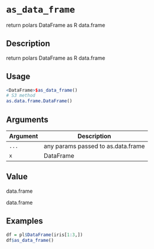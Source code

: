 # `as_data_frame`

return polars DataFrame as R data.frame

## Description

return polars DataFrame as R data.frame

## Usage

```r
<DataFrame>$as_data_frame()
# S3 method
as.data.frame.DataFrame()
```

## Arguments

| Argument | Description                        | 
| -------- | ---------------------------------- |
| `...`         | any params passed to as.data.frame | 
| `x`         | DataFrame                          | 

## Value

data.frame

data.frame

## Examples

```r
df = pl$DataFrame(iris[1:3,])
df$as_data_frame()
```


